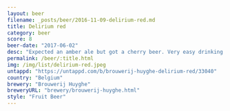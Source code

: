```yaml
---
layout: beer
filename: _posts/beer/2016-11-09-delirium-red.md
title: Delirium red
category: beer
score: 8
beer-date: "2017-06-02"
desc: "Expected an amber ale but got a cherry beer. Very easy drinking and refreshing without the fruit being too strong"
permalink: /beer/:title.html
img: /img/list/delirium-red.jpeg
untappd: "https://untappd.com/b/brouwerij-huyghe-delirium-red/33040"
country: "Belgium"
brewery: "Brouwerij Huyghe"
breweryURL: "brewery/brouwerij-huyghe.html"
style: "Fruit Beer"
---
```

